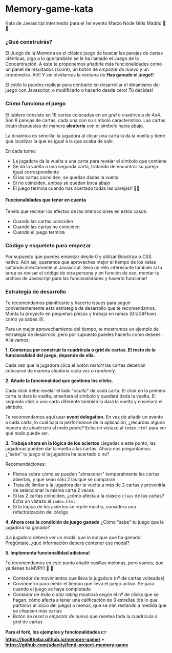 # Memory-game-kata
Kata de Javascript intermedio para el 1er evento Marzo Node Girls Madrid  💪 💪

### ¿Qué construirás?
El Juego de la Memoria es el clásico juego de buscar las parejas de cartas idénticas, algo a lo que también se le ha llamado el Juego de la Concentración. A este te proponemos añadirle más funcionalidades como un panel de resultados (score), un botón de *empezar de nuevo* y un cronómetro. Ah!! Y sin olvidarnos la ventana de **Has ganado el juego!!**

El estilo lo puedes replicar para centrarte en desarrollar el dinamismo del juego con Javascript, o modificarlo o hacerlo desde cero! Tú decides!


### Cómo funciona el juego
El tablero consiste en 16 cartas colocadas en un *grid* o cuadrícula de 4x4. Son 8 parejas de cartas, cada una con su símbolo característico. Las cartas están dispuestas de manera **aleatoria** con el símbolo hacia abajo. 

La dinámica es sencilla: la jugadora al clicar una carta la da la vuelta y tiene que localizar la que es igual a la que acaba de salir.

En cada turno:
- La jugadora da la vuelta a una carta para revelar el símbolo que contiene
- Se da la vuelta a una segunda carta, tratando de encontrar su pareja igual correspondiente
- Si las cartas coinciden, se quedan dadas la vuelta
- Si no coinciden, ambas se quedan boca abajo
- El juego termina cuando has acertado todas las parejas!! 🌟🌟 

#### Funcionalidades que tener en cuenta
Tenéis que recrear los efectos de las interacciones en estos casos:
- Cuando las cartas coinciden
- Cuando las cartas no coinciden
- Cuando el juego termina

### Código y esqueleto para empezar
Por supuesto que puedes empezar desde 0 y utilizar Boostrap o CSS nativo. Aún así, queremos que aproveches mejor el tiempo de los katas saltándo directamente al Javascript. Será un reto interesante también si tu tarea es revisar el código de otra persona y en función de eso, montar tu archivo de Javascript para las funcionalidades y hacerlo funcionar!

### Estrategia de desarrollo
Te recomendamos planificarte y hacerte issues para seguir convenientemente esta estrategia de desarrollo que te recomendamos.
Monta tu proyecto en pequeñas piezas y trabaja en ramas (Git/GitFlow) como ya sabes 😜. 

Para un mejor aprovechamiento del tiempo, te mostramos un ejemplo de estrategia de desarrollo, pero por supuesto puedes hacerlo como desees. Allá vamos:

**1.  Comienza por construir la cuadrícula o grid de cartas. El resto de la funcionalidad del juego, depende de ella.**

Cada vez que la jugadora clica el botón *restart* las cartas deberían colocarse de manera aleatoria cada vez o *randomly*.

**2. Añade la funcionalidad que gestiona los clicks.**

Cada click debe revelar el lado "oculto" de cada carta. El click en la primera carta la dará la vuelta, enseñará el símbolo y quedará dada la vuelta. El segundo click a una carta diferente también la dará la vuelta y enseñará el símbolo.

Te recomendamos aquí usar **event delegation**. En vez de añadir un evento a cada carta, lo cual baja la performance de la aplicación, ¿recurdas alguna manera de añadirselo al *nodo padre*? Echa un vistazo al `index.html` para ver qué nodo puede ser.

**3. Trabaja ahora en la lógica de los aciertos** Llegadas a este punto, las jugadoras pueden dar la vuelta a las cartas. Ahora nos preguntamos: ¿"sabe" tu juego si la jugadora ha acertado o no?

Recomendaciones: 

- Piensa sobre cómo se pueden "almacenar" temporalmente las cartas abiertas, y que sean sólo 2 las que se comparan 
- Trata de limitar a la jugadora dar la vuelta a más de 2 cartas y prevenirla de seleccionar la misma carta 2 veces
- Si las 2 cartas coinciden, ¿cómo afecta a la clase o `class` de las cartas? Echa un vistazo al `index.html`
- Si la lógica de los aciertos se repite mucho, considera una refactorización del código

**4. Ahora crea la condición de juego ganado** ¿Cómo "sabe" tu juego que la jugadora ha ganado?

¡La jugadora deberá ver un modal que le indique que ha ganado! Pregúntate, ¿qué información deberá contener ese modal?

**5. Implementa funcionalildad adicional**

Te recomendamos en este punto añadir cosillas molonas, pero vamos, que ya tienes tu MVP!!! 🙌 🙌 

- Contador de movimientos que lleva la jugadora (nº de cartas volteadas)
- Cronómetro para medir el tiempo que lleva el juego activo. Se para cuando el juego se haya completado
- Contador de éxito o *star rating* mostrará según el nº de clicks que se hagan, cómo afecta a tener una calificación de 3 estrellas (de lo que partimos al inicio del juego) o menos, que se irán restando a medida que se cliqueen más cartas
- Botón de *reset* o *empezar de nuevo* que resetea toda la cuadrícula o *grid* de cartas
 

**Para el fork, los ejemplos y funcionalidades 👉 https://kooltheba.github.io/memory-game/ + https://github.com/udacity/fend-project-memory-game**
























